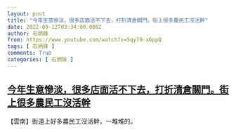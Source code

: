 ```yaml
---
layout: post
title: "今年生意慘淡，很多店面活不下去，打折清倉關門。街上很多農民工沒活幹"
date: 2022-09-12T03:34:00.000Z
author: 石炳鋒
from: https://www.youtube.com/watch?v=5qy79-x6ppQ
tags: [ 石炳锋 ]
comments: True
categories: [ 石炳锋 ]
---
```

<!--1662953640000-->
[今年生意慘淡，很多店面活不下去，打折清倉關門。街上很多農民工沒活幹](https://www.youtube.com/watch?v=5qy79-x6ppQ)
------

<div>
【雲南】街道上好多農民工沒活幹，一堆堆的。
</div>
